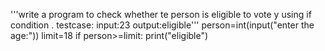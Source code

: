 '''write a program to check whether te person is eligible to vote y using if condition .
testcase:
input:23
output:eligible'''
person=int(input("enter the age:"))
limit=18
if person>=limit:
    print("eligible")
    
